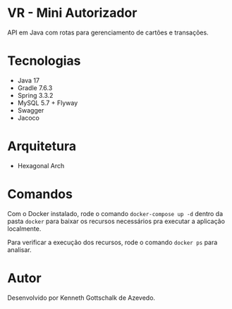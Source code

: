 # VR - Mini Autorizador

API em Java com rotas para gerenciamento de cartões e transações.

# Tecnologias

- Java 17
- Gradle 7.6.3
- Spring 3.3.2
- MySQL 5.7 + Flyway
- Swagger
- Jacoco

# Arquitetura

- Hexagonal Arch

# Comandos

Com o Docker instalado, rode o comando `docker-compose up -d` dentro da pasta `docker` para baixar os recursos necessários pra executar a aplicação localmente.

Para verificar a execução dos recursos, rode o comando `docker ps` para analisar.

# Autor

Desenvolvido por Kenneth Gottschalk de Azevedo.
